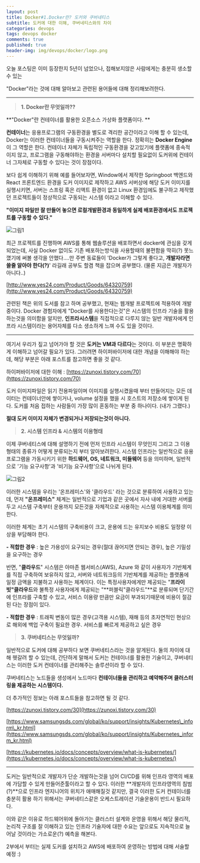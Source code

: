 ```yaml
---
layout: post
title: Docker#1.Docker란? 도커와 쿠버네티스
subtitle: 도커에 대한 이해, 쿠버네티스와의 차이
categories: devops
tags: devops docker
comments: true
published: true
header-img: img/devops/docker/logo.png
---
```


오늘 포스팅은 이미 등장한지 5년이 넘었으나, 접해보지않은 사람에게는 충분히 생소할 수 있는

"Docker"라는 것에 대해 알아보고 관련된 용어들에 대해 정리해보려한다.


---

> **1\. Docker란 무엇일까??**

**"Docker"란 컨테이너를 활용한 오픈소스 가상화 플랫폼이다. **

**컨테이너**는 응용프로그램의 구동환경을 별도로 격리한 공간이라고 이해 할 수 있는데, Docker는 이러한 컨테이너들을 구동시켜주는 역할을 한다. 정확히는 **Docker Engine**이 그 역할은 한다. 컨테이너 자체가 독립적인 구동환경을 갖고있기에 플랫폼에 종속적이지 않고, 프로그램을 구동해야하는 환경을 서버마다 설치할 필요없이 도커위에 컨테이너 그자체로 구동할 수 있다는 것이 장점이다.

보다 쉽게 이해하기 위해 예를 들어보자면, Window에서 제작한 Springboot 백엔드와 React 프론트엔드 환경을 도커 이미지로 제작하고 AWS 서버상에 해당 도커 이미지를 실행시키면, 서버는 스프링 혹은 리액트 환경이 없고 Linux 환경임에도 불구하고 제작했던 프로젝트들이 정상적으로 구동되는 시스템 이라고 이해할 수 있다.

**"이미지 파일만 잘 만들어 놓으면 로컬개발환경과 동일하게 실제 배포환경에서도 프로젝트를 구동할 수 있다."**


![그림1](https://cdn.jsdelivr.net/gh/zunoxi/zunoxi.github.io/assets/img/devops/docker/docker1.png)


최근 프로젝트를 진행하며 AWS를 통해 웹솔루션을 배포하면서 docker에 관심을 갖게 되었는데, 사실 Docker 없이도 기존 배포하는방식을 사용할때의 불편함을 딱히(?) 못느꼈기에 써볼 생각을 안했다....만 주변 동료들이 'Docker가 그렇게 좋다고, **개발자라면 쓸줄 알아야 한다(?)**' 라길래 공부도 할겸 책을 잡으며 공부했다. (물론 지금은 개발자가 아니다..)

[http://www.yes24.com/Product/Goods/64320759](http://www.yes24.com/Product/Goods/64320759)


관련된 책은 위의 도서를 참고 하며 공부했고, 현재는 웹개발 프로젝트에 적용하여 개발중이다. Docker 경험자에게 "Docker를 사용한다는것"은 시스템의 인프라 기술을 활용하는것을 의미함을 알지만, **인프라시스템**을 직접적으로 다루지 않는 일반 개발자에게 인프라 시스템이라는 용어자체를 다소 생소하게 느껴 수도 있을 것이다.

---

여기서 우리가 짚고 넘어가야 할 것은 **도커는 VM과 다르다**는 것이다. 이 부분은 명확하게 이해하고 넘어갈 필요가 있다. 그러려면 하이퍼바이저에 대한 개념을 이해해야 하는데, 해당 부분은 아래 포스트를 참고하면 좋을 것 같다.

하이퍼바이저에 대한 이해 : [https://zunoxi.tistory.com/70](https://zunoxi.tistory.com/70)



도커 이미지파일은 읽기 전용파일이며 이미지를 실행시켰을때 부터 만들어지는 모든 데이터는 컨테이너안에 쌓이거나, volume 설정을 했을 시 호스트의 저장소에 쌓이게 된다. 도커를 처음 접하는 사람들이 가장 많이 혼동하는 부분 중 하나이다. (내가 그랬다.)

**절대 도커 이미지 자체가 변경되거나 저장되는것이 아니다.**

> **2\. 시스템 인프라 & 시스템의 이용형태**

이제 쿠버네티스에 대해 설명하기 전에 먼저 인프라 시스템이 무엇인지 그리고 그 이용형태의 종류가 어떻게 분류되는지 부터 알아보려한다. 시스템 인프라는 일반적으로 응용프로그램을 가동시키기 위한 **하드웨어, OS, 네트워크, 미들웨어** 등을 의미하며, 일반적으로 '기능 요구사항'과 '비기능 요구사항'으로 나뉘게 된다.

![그림2](https://cdn.jsdelivr.net/gh/zunoxi/zunoxi.github.io/assets/img/devops/docker/docker2.png)

이러한 시스템을 우리는 '온프레미스'와 '클라우드' 라는 것으로 분류하여 사용하고 있는데, 먼저 **"온프레미스"** 체계는 일반적으로 기업과 같은 곳에서 자사 내에 거대한 서버를 두고 시스템 구축부터 운용까지 모든것을 자체적으로 사용하는 시스템 이용체계를 의미한다.

이러한 체계는 초기 시스템의 구축비용이 크고, 운용에 드는 유지보수 비용도 일정량 이상을 부담해야 한다.

**\- 적합한 경우** : 높은 가용성이 요구되는 경우(절대 끊어지면 안되는 경우), 높은 기밀성을 요구하는 경우

반면, "**클라우드**" 시스템은 아마존 웹서비스(AWS), Azure 와 같이 사용자가 기반체계를 직접 구축하여 보유하지 않고, 서버와 네트워크등의 기반체계를 제공하는 플랫폼에 일정 금액을 지불하고 사용하는 체계이다. 이는 특정사용자에게만 제공되는 "**프라이빗"클라우드**와 불특정 사용자에게 제공되는 "**퍼블릭"클라우드"**로 분류되며 단기간에 인프라를 구축할 수 있고, 서비스 이용량 만큼만 요금이 부과되기때문에 비용이 절감된 다는 장점이 있다.

**\- 적합한 경우** : 트래픽 변동이 많은 경우(고객용 시스템), 재해 등의 초자연적인 현상으로 해외에 백업 구축이 필요한 경우. 서비스를 빠르게 제공하고 싶은 경우

> **3\. 쿠버네티스는 무엇일까?**

일반적으로 도커에 대해 공부하다 보면 쿠버네티스라는 것을 알게된다. 둘의 차이에 대해 헷갈려 할 수 있는데, 간단하게 말해서 도커는 컨테이너를 활용한 기술이고, 쿠버네티스는 이러한 도커 컨테이너를 관리해주는 솔루션이라 할 수 있다. 

쿠버네티스는 노드들을 생성에서 노드마다 **컨테이너들을 관리하고 예약해주며 클러스터링을 제공하는 시스템이다.**

더 추가적인 정보는 아래 포스트들을 참고하면 될 것 같다.

[https://zunoxi.tistory.com/30](https://zunoxi.tistory.com/30)

[https://www.samsungsds.com/global/ko/support/insights/Kubernetes\_inform\_kr.html](https://www.samsungsds.com/global/ko/support/insights/Kubernetes_inform_kr.html)

[https://kubernetes.io/docs/concepts/overview/what-is-kubernetes/](https://kubernetes.io/docs/concepts/overview/what-is-kubernetes/)


---

도커는 일반적으로 개발자가 단순 개발하는것을 넘어 CI/CD를 위해 인프라 영역의 배포에 가담할 수 있게 만들어준툴이라고 할 수 있다. 이러한 **개발자의 인프라영역의 침범(?)**으로 인프라 엔지니어의 위치가 애매해질것 같지만, 결국 이러한 도커 컨테이너를 충분히 활용 하기 위해서는 쿠버네티스같은 오케스트레이션 기술운용이 반드시 필요하다.

이와 같은 이유로 하드웨어위에 돌아가는 클러스터 설계와 운영을 위해서 해당 물리적, 논리적 구조를 잘 이해하고 있는 인프라 기술자에 대한 수요는 앞으로도 지속적으로 늘어날 것이라는 가소로운(?) 예측을 해본다.

2부에서 부터는 실제 도커를 설치하고 AWS에 배포하여 운영하는 방법에 대해 서술할 예정 :)